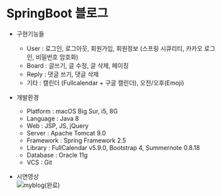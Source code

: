 # SpringBoot 블로그

- 구현기능들<br>
  - User : 로그인, 로그아웃, 회원가입, 회원정보 (스프링 시큐리티, 카카오 로그인, 비밀번호 암호화)<br>
  - Board : 글쓰기, 글 수정, 글 삭제, 페이징<br>
  - Reply : 댓글 쓰기, 댓글 삭제<br>
  - 기타 : 캘린더 (Fullcalendar + 구글 캘린더), 오전/오후(Emoji)<br>

- 개발환경<br>
  - Platform : macOS Big Sur, i5, 8G<br>
  - Language : Java 8<br>
  - Web : JSP, JS, jQuery<br>
  - Server : Apache Tomcat 9.0<br>
  - Framework : Spring Framework 2.5<br>
  - Library : FullCalendar v5.9.0, Bootstrap 4, Summernote 0.8.18<br>
  - Database : Oracle 11g<br>
  - VCS : Git<br>

- 시연영상<br>
![myblog(완료)](https://user-images.githubusercontent.com/65845572/135124559-e2df90ba-5c63-4261-971b-a6b295692571.gif)
